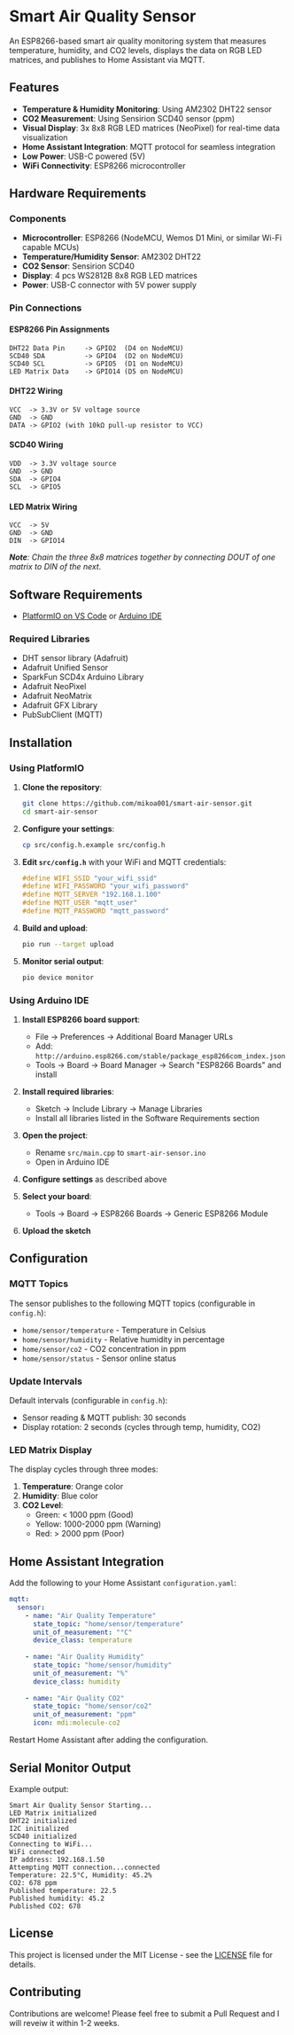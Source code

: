 # Smart Air Quality Sensor

An ESP8266-based smart air quality monitoring system that measures temperature, humidity, and CO2 levels, displays the data on RGB LED matrices, and publishes to Home Assistant via MQTT.

## Features

- **Temperature & Humidity Monitoring**: Using AM2302 DHT22 sensor
- **CO2 Measurement**: Using Sensirion SCD40 sensor (ppm)
- **Visual Display**: 3x 8x8 RGB LED matrices (NeoPixel) for real-time data visualization
- **Home Assistant Integration**: MQTT protocol for seamless integration
- **Low Power**: USB-C powered (5V)
- **WiFi Connectivity**: ESP8266 microcontroller

## Hardware Requirements

### Components
- **Microcontroller**: ESP8266 (NodeMCU, Wemos D1 Mini, or similar Wi-Fi capable MCUs)
- **Temperature/Humidity Sensor**: AM2302 DHT22
- **CO2 Sensor**: Sensirion SCD40
- **Display**: 4 pcs WS2812B 8x8 RGB LED matrices
- **Power**: USB-C connector with 5V power supply

### Pin Connections

#### ESP8266 Pin Assignments
```
DHT22 Data Pin     -> GPIO2  (D4 on NodeMCU)
SCD40 SDA          -> GPIO4  (D2 on NodeMCU)
SCD40 SCL          -> GPIO5  (D1 on NodeMCU)
LED Matrix Data    -> GPIO14 (D5 on NodeMCU)
```

#### DHT22 Wiring
```
VCC  -> 3.3V or 5V voltage source
GND  -> GND
DATA -> GPIO2 (with 10kΩ pull-up resistor to VCC)
```

#### SCD40 Wiring
```
VDD  -> 3.3V voltage source
GND  -> GND
SDA  -> GPIO4
SCL  -> GPIO5
```

#### LED Matrix Wiring
```
VCC  -> 5V
GND  -> GND
DIN  -> GPIO14
```

***Note**: Chain the three 8x8 matrices together by connecting DOUT of one matrix to DIN of the next.*

## Software Requirements

- [PlatformIO on VS Code](https://platformio.org/) or [Arduino IDE](https://www.arduino.cc/en/software)

### Required Libraries
- DHT sensor library (Adafruit)
- Adafruit Unified Sensor
- SparkFun SCD4x Arduino Library
- Adafruit NeoPixel
- Adafruit NeoMatrix
- Adafruit GFX Library
- PubSubClient (MQTT)

## Installation

### Using PlatformIO

1. **Clone the repository**:
   ```bash
   git clone https://github.com/mikoa001/smart-air-sensor.git
   cd smart-air-sensor
   ```

2. **Configure your settings**:
   ```bash
   cp src/config.h.example src/config.h
   ```

3. **Edit `src/config.h`** with your WiFi and MQTT credentials:
   ```cpp
   #define WIFI_SSID "your_wifi_ssid"
   #define WIFI_PASSWORD "your_wifi_password"
   #define MQTT_SERVER "192.168.1.100"
   #define MQTT_USER "mqtt_user"
   #define MQTT_PASSWORD "mqtt_password"
   ```

4. **Build and upload**:
   ```bash
   pio run --target upload
   ```

5. **Monitor serial output**:
   ```bash
   pio device monitor
   ```

### Using Arduino IDE

1. **Install ESP8266 board support**:
   - File → Preferences → Additional Board Manager URLs
   - Add: `http://arduino.esp8266.com/stable/package_esp8266com_index.json`
   - Tools → Board → Board Manager → Search "ESP8266 Boards" and install

2. **Install required libraries**:
   - Sketch → Include Library → Manage Libraries
   - Install all libraries listed in the Software Requirements section

3. **Open the project**:
   - Rename `src/main.cpp` to `smart-air-sensor.ino`
   - Open in Arduino IDE

4. **Configure settings** as described above

5. **Select your board**:
   - Tools → Board → ESP8266 Boards → Generic ESP8266 Module

6. **Upload the sketch**

## Configuration

### MQTT Topics

The sensor publishes to the following MQTT topics (configurable in `config.h`):

- `home/sensor/temperature` - Temperature in Celsius
- `home/sensor/humidity` - Relative humidity in percentage
- `home/sensor/co2` - CO2 concentration in ppm
- `home/sensor/status` - Sensor online status

### Update Intervals

Default intervals (configurable in `config.h`):
- Sensor reading & MQTT publish: 30 seconds
- Display rotation: 2 seconds (cycles through temp, humidity, CO2)

### LED Matrix Display

The display cycles through three modes:
1. **Temperature**: Orange color
2. **Humidity**: Blue color
3. **CO2 Level**: 
   - Green: < 1000 ppm (Good)
   - Yellow: 1000-2000 ppm (Warning)
   - Red: > 2000 ppm (Poor)

## Home Assistant Integration

Add the following to your Home Assistant `configuration.yaml`:

```yaml
mqtt:
  sensor:
    - name: "Air Quality Temperature"
      state_topic: "home/sensor/temperature"
      unit_of_measurement: "°C"
      device_class: temperature
      
    - name: "Air Quality Humidity"
      state_topic: "home/sensor/humidity"
      unit_of_measurement: "%"
      device_class: humidity
      
    - name: "Air Quality CO2"
      state_topic: "home/sensor/co2"
      unit_of_measurement: "ppm"
      icon: mdi:molecule-co2
```

Restart Home Assistant after adding the configuration.

## Serial Monitor Output

Example output:
```
Smart Air Quality Sensor Starting...
LED Matrix initialized
DHT22 initialized
I2C initialized
SCD40 initialized
Connecting to WiFi...
WiFi connected
IP address: 192.168.1.50
Attempting MQTT connection...connected
Temperature: 22.5°C, Humidity: 45.2%
CO2: 678 ppm
Published temperature: 22.5
Published humidity: 45.2
Published CO2: 678
```

## License

This project is licensed under the MIT License - see the [LICENSE](LICENSE) file for details.

## Contributing

Contributions are welcome! Please feel free to submit a Pull Request and I will reveiw it within 1-2 weeks.
